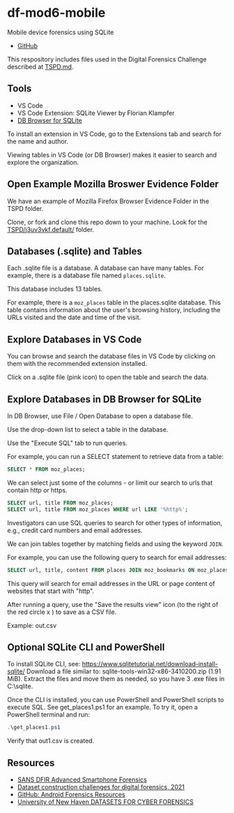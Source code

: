 # df-mod6-mobile

Mobile device forensics using SQLite

- [GitHub](https://github.com/denisecase/df-mod6-mobile)

This respository includes files used in the Digital Forensics Challenge 
described at [TSPD.md](TSPD.md).

## Tools

- VS Code
- VS Code Extension: SQLite Viewer by Florian Klampfer
- [DB Browser for SQLite](https://sqlitebrowser.org/)

To install an extension in VS Code, 
go to the Extensions tab and search for the name and author. 

Viewing tables in VS Code (or DB Browser) makes it easier to search and explore the organization.

## Open Example Mozilla Broswer Evidence Folder

We have an example of Mozilla Firefox Browser Evidence Folder in the TSPD folder.

Clone, or fork and clone this repo down to your machine. 
Look for the [TSPD/j3uv3vkf.default/](TSPD/j3uv3vkf.default/) folder. 

## Databases (.sqlite) and Tables

Each .sqlite file is a database. A database can have many tables. 
For example, there is a database file named 
`places.sqlite`. 

This database includes 13 tables. 

For example, there is a  `moz_places` table in the places.sqlite database. 
This table contains information about the user's browsing history, 
including the URLs visited and the date and time of the visit.

## Explore Databases in VS Code

You can browse and search the database files in VS Code by clicking on them with the recommended extension installed.

Click on a .sqlite file (pink icon) to open the table and search the data.

## Explore Databases in DB Browser for SQLite

In DB Browser, use  File / Open Database to open a database file. 

Use the drop-down list to select a table in the database. 

Use the "Execute SQL" tab to run queries. 

For example, you can run a SELECT statement to retrieve data from a table:

```SQL
SELECT * FROM moz_places;
```

We can select just some of the columns - or limit our search to urls that contain http or https.

```SQL
SELECT url, title FROM moz_places;
SELECT url, title FROM moz_places WHERE url LIKE '%http%';
```

Investigators can use SQL queries to search for other types of information, 
e.g., credit card numbers and email addresses. 

We can join tables together by matching fields and using the keyword `JOIN`.

For example, you can use the following query to search for email addresses:

```SQL
SELECT url, title, content FROM places JOIN moz_bookmarks ON moz_places.id = moz_bookmarks.fk WHERE content LIKE '%@%' AND url LIKE 'http%';
```

This query will search for email addresses in the URL or page 
content of websites that start with "http". 

After running a query, use the "Save the results view" icon (to the right of the red circle x ) to save as a CSV file.

Example: out.csv

## Optional SQLite CLI and PowerShell

To install SQLite CLI, see: 
https://www.sqlitetutorial.net/download-install-sqlite/
Download a file similar to: 
sqlite-tools-win32-x86-3410200.zip
(1.91 MiB).
Extract the files and move them as needed, so you have 3 .exe files in C:\sqlite.

Once the CLI is installed, you can use PowerShell and PowerShell scripts to execute SQL. 
See get_places1.ps1 for an example. To try it, open a PowerShell terminal and run:

```PowerShell
.\get_places1.ps1
```

Verify that out1.csv is created. 

## Resources

- [SANS DFIR Advanced Smartphone Forensics](https://www.sans.org/posters/dfir-advanced-smartphone-forensics/)
- [Dataset construction challenges for digital forensics, 2021](https://tsapps.nist.gov/publication/get_pdf.cfm?pub_id=931168)
- [GitHub: Android Forensics Resources](https://github.com/RealityNet/Android-Forensics-References)
- [University of New Haven DATASETS FOR CYBER FORENSICS](https://datasets.fbreitinger.de/datasets/)
